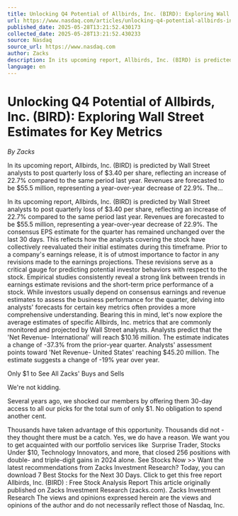 ```yaml
---
title: Unlocking Q4 Potential of Allbirds, Inc. (BIRD): Exploring Wall Street Estimates for Key Metrics
url: https://www.nasdaq.com/articles/unlocking-q4-potential-allbirds-inc-bird-exploring-wall-street-estimates-key-metrics
published_date: 2025-05-28T13:21:52.430173
collected_date: 2025-05-28T13:21:52.430233
source: Nasdaq
source_url: https://www.nasdaq.com
author: Zacks
description: In its upcoming report, Allbirds, Inc. (BIRD) is predicted by Wall Street analysts to post quarterly loss of $3.40 per share, reflecting an increase of 22.7% compared to the same period last year. Revenues are forecasted to be $55.5 million, representing a year-over-year decrease of 22.9%. The...
language: en
---
```


# Unlocking Q4 Potential of Allbirds, Inc. (BIRD): Exploring Wall Street Estimates for Key Metrics

*By Zacks*

In its upcoming report, Allbirds, Inc. (BIRD) is predicted by Wall Street analysts to post quarterly loss of $3.40 per share, reflecting an increase of 22.7% compared to the same period last year. Revenues are forecasted to be $55.5 million, representing a year-over-year decrease of 22.9%. The...

In its upcoming report, Allbirds, Inc. (BIRD) is predicted by Wall Street analysts to post quarterly loss of $3.40 per share, reflecting an increase of 22.7% compared to the same period last year. Revenues are forecasted to be $55.5 million, representing a year-over-year decrease of 22.9%. The consensus EPS estimate for the quarter has remained unchanged over the last 30 days. This reflects how the analysts covering the stock have collectively reevaluated their initial estimates during this timeframe. 
 Prior to a company's earnings release, it is of utmost importance to factor in any revisions made to the earnings projections. These revisions serve as a critical gauge for predicting potential investor behaviors with respect to the stock. Empirical studies consistently reveal a strong link between trends in earnings estimate revisions and the short-term price performance of a stock. While investors usually depend on consensus earnings and revenue estimates to assess the business performance for the quarter, delving into analysts' forecasts for certain key metrics often provides a more comprehensive understanding. Bearing this in mind, let's now explore the average estimates of specific Allbirds, Inc. metrics that are commonly monitored and projected by Wall Street analysts. Analysts predict that the 'Net Revenue- International' will reach $10.16 million. The estimate indicates a change of -37.3% from the prior-year quarter. Analysts' assessment points toward 'Net Revenue- United States' reaching $45.20 million. The estimate suggests a change of -19% year over year. 
 
Only $1 to See All Zacks' Buys and Sells 
 
 We're not kidding. 
 
Several years ago, we shocked our members by offering them 30-day access to all our picks for the total sum of only $1. No obligation to spend another cent. 
 
Thousands have taken advantage of this opportunity. Thousands did not - they thought there must be a catch. Yes, we do have a reason. We want you to get acquainted with our portfolio services like  Surprise Trader, Stocks Under $10, Technology Innovators, and more, that closed 256 positions with double- and triple-digit gains in 2024 alone. See Stocks Now &gt;&gt; Want the latest recommendations from Zacks Investment Research? Today, you can download 7 Best Stocks for the Next 30 Days. Click to get this free report 
 Allbirds, Inc. (BIRD) : Free Stock Analysis Report This article originally published on Zacks Investment Research (zacks.com). Zacks Investment Research 
 The views and opinions expressed herein are the views and opinions of the author and do not necessarily reflect those of Nasdaq, Inc.